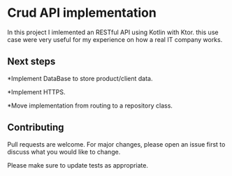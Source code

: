# Crud API implementation

In this project I imlemented an RESTful API using Kotlin with Ktor. this use case were very useful for my  experience on how a real IT company works. 

## Next steps

*Implement DataBase to store product/client data.

*Implement HTTPS.

*Move implementation from routing to a repository class.

## Contributing

Pull requests are welcome. For major changes, please open an issue first
to discuss what you would like to change.

Please make sure to update tests as appropriate.

